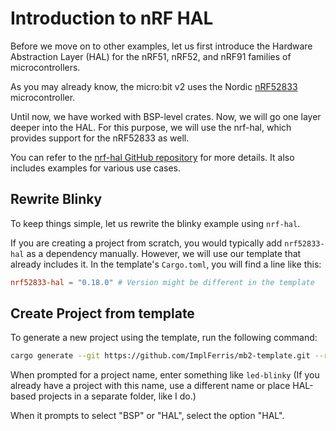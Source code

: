 # Introduction to nRF HAL

Before we move on to other examples, let us first introduce the Hardware Abstraction Layer (HAL) for the nRF51, nRF52, and nRF91 families of microcontrollers.

As you may already know, the micro:bit v2 uses the Nordic [nRF52833](https://www.nordicsemi.com/Products/nRF52833) microcontroller. 

Until now, we have worked with BSP-level crates. Now, we will go one layer deeper into the HAL. For this purpose, we will use the nrf-hal, which provides support for the nRF52833 as well.

You can refer to the [nrf-hal GitHub repository](https://github.com/nrf-rs/nrf-hal) for more details. It also includes examples for various use cases.

## Rewrite Blinky

To keep things simple, let us rewrite the blinky example using `nrf-hal`.

If you are creating a project from scratch, you would typically add `nrf52833-hal` as a dependency manually. However, we will use our template that already includes it. In the template's `Cargo.toml`, you will find a line like this:

```toml
nrf52833-hal = "0.18.0" # Version might be different in the template
```


## Create Project from template

To generate a new project using the template, run the following command:

```sh
cargo generate --git https://github.com/ImplFerris/mb2-template.git --rev 88d339b
```

When prompted for a project name, enter something like `led-blinky` (If you already have a project with this name, use a different name or place HAL-based projects in a separate folder, like I do.)

When it prompts to select "BSP" or "HAL", select the option "HAL".

